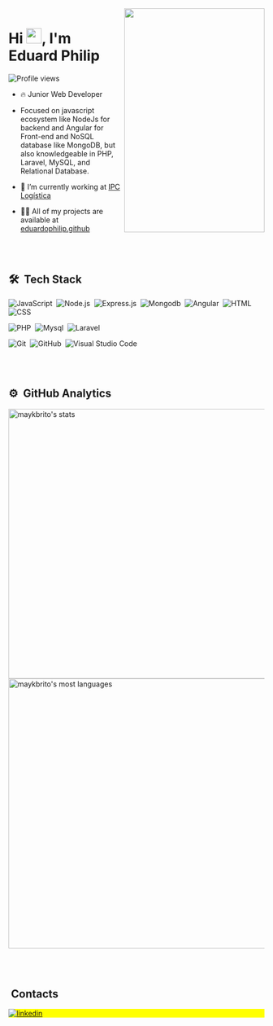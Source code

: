 
<img align="right" height="440px" width="276px" src="https://user-images.githubusercontent.com/64706973/142876845-971cde61-aa86-49ec-84e9-99353ca83a44.png">

<h1 align="left">Hi <img src="https://raw.githubusercontent.com/kaueMarques/kaueMarques/master/hi.gif" width="30px">, I'm Eduard Philip</h1>

<p align="left"> <img src="https://komarev.com/ghpvc/?username=eduardophilip&color=blue" alt="Profile views" /> </p>

- 🔥 Junior Web Developer

- Focused on javascript ecosystem like NodeJs for backend and Angular for Front-end and NoSQL database like MongoDB, but also knowledgeable in PHP, Laravel, MySQL, and Relational Database. 

- 🔭 I’m currently working at [IPC Logística](https://icplogistica.pt/)

- 👨‍💻 All of my projects are available at [eduardophilip.github](https://github.com/eduardophilip)

<br><br>

## 🛠 &nbsp;Tech Stack

![JavaScript](https://img.shields.io/badge/-JavaScript-05122A?style=flat&logo=javascript)&nbsp;
![Node.js](https://img.shields.io/badge/-Node.js-05122A?style=flat&logo=node.js)&nbsp;
![Express.js](https://img.shields.io/badge/-ExpressJs-05122A?style=flat&logo=express)&nbsp;
![Mongodb](https://img.shields.io/badge/-Mongodb-05122A?style=flat&logo=mongodb)&nbsp;
![Angular](https://img.shields.io/badge/-Angular-05122A?style=flat&logo=angular)&nbsp;
![HTML](https://img.shields.io/badge/-HTML-05122A?style=flat&logo=HTML5)&nbsp;
![CSS](https://img.shields.io/badge/-CSS-05122A?style=flat&logo=CSS3&logoColor=1572B6)&nbsp;

![PHP](https://img.shields.io/badge/-Php-05122A?style=flat&logo=php)&nbsp;
![Mysql](https://img.shields.io/badge/-Mysql-05122A?style=flat&logo=mysql)&nbsp;
![Laravel](https://img.shields.io/badge/-Laravel-05122A?style=flat&logo=laravel)&nbsp;


![Git](https://img.shields.io/badge/-Git-05122A?style=flat&logo=git)&nbsp;
![GitHub](https://img.shields.io/badge/-GitHub-05122A?style=flat&logo=github)&nbsp;
![Visual Studio Code](https://img.shields.io/badge/-Visual%20Studio%20Code-05122A?style=flat&logo=visual-studio-code&logoColor=007ACC)&nbsp;


<br><br>

## ⚙️ &nbsp;GitHub Analytics

<p align="left">
<img width="530em" src="https://github-readme-stats.vercel.app/api?username=eduardophilip&show_icons=true&theme=vision-friendly-dark" alt="maykbrito's stats"/>
<img width="530em" src="https://github-readme-stats.vercel.app/api/top-langs/?username=eduardophilip&layout=compact&theme=vision-friendly-dark" alt="maykbrito's most languages"/>
</p>

<br><br>

## &nbsp;Contacts

<p align="left" style="background:yellow">
<a href="https://www.linkedin.com/in/eduardo-philip/" target="_blank">
  <img align="center" src="https://img.shields.io/badge/-eduardophilip-05122A?style=flat&logo=linkedin" alt="linkedin"/>
</a>
</p>

